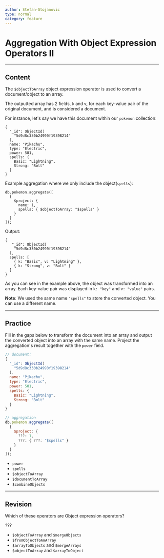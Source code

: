 ```yaml
---
author: Stefan-Stojanovic
type: normal
category: feature
---
```


# Aggregation With Object Expression Operators II


---

## Content

The `$objectToArray` object expression operator is used to convert a document/object to an array.

The outputted array has 2 fields, `k` and `v`, for each key-value pair of the original document, and is considered a document.

For instance, let's say we have this document within our `pokemon` collection:

```plain-text
{
  "_id": ObjectId(
    "5d9d8c330b24990f19398214"
  ),
  name: "Pikachu",
  type: "Electric",
  power: 501,
  spells: {
    Basic: "Lightning",
    Strong: "Bolt"
  }
}
```

Example aggregation where we only include the object(`spells`):

```plain-text
db.pokemon.aggregate([
  {
    $project: {
      name: 1,
      spells: { $objectToArray: "$spells" }
    }
  }
]);
```

Output:

```plain-text
{
   "_id": ObjectId(
    "5d9d8c330b24990f19398214"
  ),
  spells: [
    { k: "Basic", v: "Lightning" },
    { k: "Strong", v: "Bolt" }
  ]
}
```

As you can see in the example above, the object was transformed into an array. Each key-value pair was displayed in `k: "key"` and `v: "value"` pairs.

**Note:** We used the same name `"spells"` to store the converted object. You can use a different name.


---

## Practice

Fill in the gaps below to transform the document into an array and output the converted object into an array with the same name. Project the aggregation's result together with the `power` field.

```javascript
// document:
{
  "_id": ObjectId(
    "5d9d8c330b24990f19398214"
  ),
  name: "Pikachu",
  type: "Electric",
  power: 501,
  spells: {
    Basic: "Lightning",
    Strong: "Bolt"
  }
}

// aggregation
db.pokemon.aggregate([
  {
    $project: {
      ???: 1,
      ???: { ???: "$spells" }
    }
  }
]);
```

- `power`
- `spells`
- `$objectToArray`
- `$documentToArray`
- `$combineObjects`


---

## Revision

Which of these operators are Object expression operators?

???

- `$objectToArray` and `$mergeObjects`
- `$fromObjectToAnArray`
- `$arrayToObjects` and `$mergeArrays`
- `$objectToArray` and `$arrayToObject`
